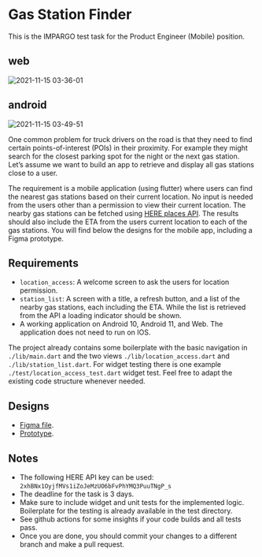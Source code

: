 # Gas Station Finder
This is the IMPARGO test task for the Product Engineer (Mobile) position.

 ## web
![2021-11-15 03-36-01](https://user-images.githubusercontent.com/33700292/141709413-c4ddb237-4f1c-4f40-9b28-32510b72c1a0.gif)

 ## android
![2021-11-15 03-49-51](https://user-images.githubusercontent.com/33700292/141710204-833ff774-d2d8-4035-a171-889e059dc5a7.gif)



One common problem for truck drivers on the road is that they need to find certain points-of-interest (POIs) in their proximity. For example they might search for the closest parking spot for the night or the next gas station. Let’s assume we want to build an app to retrieve and display all gas stations close to a user.

The requirement is a mobile application (using flutter) where users can find the nearest gas stations based on their current location. No input is needed from the users other than a permission to view their current location. The nearby gas stations can be fetched using [HERE places API](https://developer.here.com/documentation/places/dev_guide/topics/explore-by-category.html). The results should also include the ETA from the users current location to each of the gas stations. You will find below the designs for the mobile app, including a Figma prototype.

## Requirements
- `location_access`: A welcome screen to ask the users for location permission.
- `station_list`: A screen with a title, a refresh button, and a list of the nearby gas stations, each including the ETA. While the list is retrieved from the API a loading indicator should be shown.
- A working application on Android 10, Android 11, and Web. The application does not need to run on IOS.

The project already contains some boilerplate with the basic navigation in `./lib/main.dart` and the two views `./lib/location_access.dart` and `./lib/station_list.dart`. For widget testing there is one example `./test/location_access_test.dart` widget test.
Feel free to adapt the existing code structure whenever needed.  

## Designs
- [Figma file](https://www.figma.com/file/j95KOS39xpV1bA9WaZHt2I/Gas-Station-Finder?node-id=0%3A1).
- [Prototype](https://www.figma.com/proto/j95KOS39xpV1bA9WaZHt2I/Gas-Station-Finder).

## Notes
- The following HERE API key can be used: `2xhBNx1OyjfMVs1iZoJeMzUO6bFvPhYMQ3PuuTNgP_s`
- The deadline for the task is 3 days.
- Make sure to include widget and unit tests for the implemented logic. Boilerplate for the testing is already available in the test directory. 
- See github actions for some insights if your code builds and all tests pass.
- Once you are done, you should commit your changes to a different branch and make a pull request.
